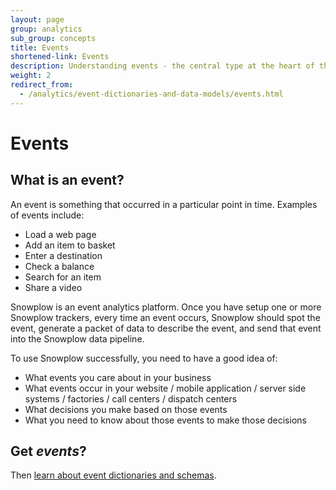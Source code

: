 ```yaml
---
layout: page
group: analytics
sub_group: concepts
title: Events
shortened-link: Events
description: Understanding events - the central type at the heart of the Snowplow platform
weight: 2
redirect_from:
  - /analytics/event-dictionaries-and-data-models/events.html
---
```


# Events

## What is an event?

An event is something that occurred in a particular point in time. Examples of events include:

* Load a web page
* Add an item to basket
* Enter a destination
* Check a balance
* Search for an item
* Share a video

Snowplow is an event analytics platform. Once you have setup one or more Snowplow trackers, every time an event occurs, Snowplow should spot the event, generate a packet of data to describe the event, and send that event into the Snowplow data pipeline.

To use Snowplow successfully, you need to have a good idea of:

* What events you care about in your business
* What events occur in your website / mobile application / server side systems / factories / call centers / dispatch centers
* What decisions you make based on those events
* What you need to know about those events to make those decisions

## Get *events*?

Then [learn about event dictionaries and schemas](event-dictionaries-and-schemas.html).